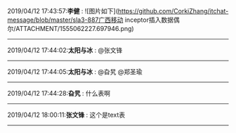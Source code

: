 2019/04/12 17:43:57:**李健** : ![图片如下](https://github.com/CorkiZhang/itchat-message/blob/master/sla3-887广西移动 inceptor插入数据偶尔/ATTACHMENT/1555062227.697946.png)
*******************************************************************************
2019/04/12 17:44:02:**太阳与冰** : @张文锋 
*************************************************************************************
2019/04/12 17:44:05:**太阳与冰** : @旮旯 @郑圣瑜 
*************************************************************************************
2019/04/12 17:44:28:**旮旯** : 什么表啊
*************************************************************************************
2019/04/12 18:00:11:**张文锋** : 这个是text表
*************************************************************************************

